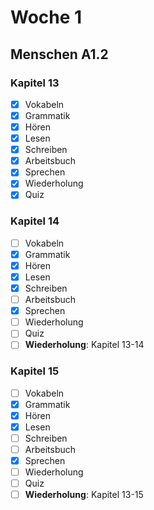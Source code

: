 # Woche 1

## Menschen A1.2

### Kapitel 13
- [X] Vokabeln
- [X] Grammatik
- [X] Hören
- [X] Lesen
- [X] Schreiben
- [x] Arbeitsbuch
- [X] Sprechen
- [x] Wiederholung
- [x] Quiz

### Kapitel 14
- [ ] Vokabeln
- [x] Grammatik
- [x] Hören
- [x] Lesen
- [x] Schreiben
- [ ] Arbeitsbuch
- [x] Sprechen
- [ ] Wiederholung
- [ ] Quiz
- [ ] **Wiederholung**: Kapitel 13-14

### Kapitel 15
- [ ] Vokabeln
- [X] Grammatik
- [X] Hören
- [X] Lesen
- [ ] Schreiben
- [ ] Arbeitsbuch
- [x] Sprechen
- [ ] Wiederholung
- [ ] Quiz
- [ ] **Wiederholung**: Kapitel 13-15
